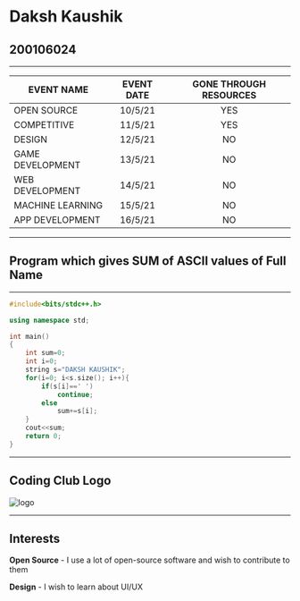 # Daksh Kaushik 
## 200106024
***
| EVENT NAME       | EVENT DATE | GONE THROUGH RESOURCES |
|------------------|:------------:|:------------------------:|
| OPEN SOURCE      | 10/5/21    |           YES          |
| COMPETITIVE      | 11/5/21    |           YES          |
| DESIGN           | 12/5/21    |           NO           |
| GAME DEVELOPMENT | 13/5/21    |           NO           |
| WEB DEVELOPMENT  | 14/5/21    |           NO           |
| MACHINE LEARNING | 15/5/21    |           NO           |
| APP DEVELOPMENT  | 16/5/21    |           NO           |

***

## Program which gives SUM of ASCII values of Full Name
***
```cpp
#include<bits/stdc++.h>

using namespace std;

int main()
{
	int sum=0;
	int i=0;
	string s="DAKSH KAUSHIK";
	for(i=0; i<s.size(); i++){
		if(s[i]==' ')
			continue;
		else
			sum+=s[i];
	}
	cout<<sum;
	return 0;
}

```
***
## Coding Club Logo
![logo](https://raw.githubusercontent.com/codingiitg/open_source_submission/main/coding-club%20logo.png)
***
## Interests
**Open Source** - 
I use a lot of open-source software and wish to contribute to them 

**Design** -
I wish to learn about UI/UX

